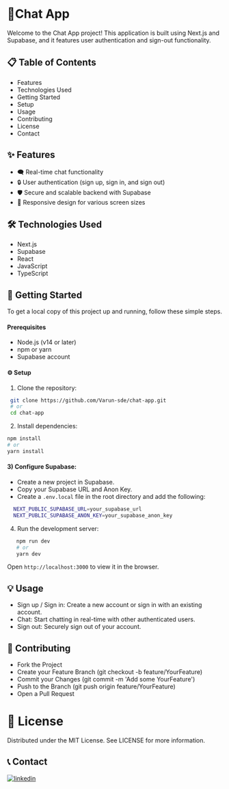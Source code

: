 # 📱Chat App
Welcome to the Chat App project! This application is built using Next.js and Supabase, and it features user authentication and sign-out functionality.

## 📋 Table of Contents
- Features
- Technologies Used
- Getting Started
- Setup
- Usage
- Contributing
- License
- Contact

## ✨ Features
- 🗨️ Real-time chat functionality
- 🔒 User authentication (sign up, sign in, and sign out)
- 🛡️ Secure and scalable backend with Supabase
- 📱 Responsive design for various screen sizes
 
## 🛠️ Technologies Used
- Next.js
- Supabase
- React
- JavaScript
- TypeScript


## 🚀 Getting Started
To get a local copy of this project up and running, follow these simple steps.

#### Prerequisites
- Node.js (v14 or later)
- npm or yarn
- Supabase account

#### ⚙️ Setup
 1) Clone the repository:
 ```bash
  git clone https://github.com/Varun-sde/chat-app.git
  # or
  cd chat-app
``` 
 2) Install dependencies:
  ```bash
  npm install
  # or
  yarn install
```

#### 3) Configure Supabase:
 - Create a new project in Supabase.
 - Copy your Supabase URL and Anon Key.
 - Create a `.env.local` file in the root directory and add the following:
 ```bash 
   NEXT_PUBLIC_SUPABASE_URL=your_supabase_url   
   NEXT_PUBLIC_SUPABASE_ANON_KEY=your_supabase_anon_key
```
4) Run the development server:
 ```bash
    npm run dev
    # or
    yarn dev
```
Open `http://localhost:3000` to view it in the browser.

## 💡 Usage
- Sign up / Sign in: Create a new account or sign in with an existing account.
- Chat: Start chatting in real-time with other authenticated users.
- Sign out: Securely sign out of your account.
 
## 🤝 Contributing
 - Fork the Project
 - Create your Feature Branch (git checkout -b feature/YourFeature)
 - Commit your Changes (git commit -m 'Add some YourFeature')
 - Push to the Branch (git push origin feature/YourFeature)
 - Open a Pull Request
 
# 📝 License
Distributed under the MIT License. See LICENSE for more information.

## 📞 Contact
[![linkedin](https://img.shields.io/badge/linkedin-0A66C2?style=for-the-badge&logo=linkedin&logoColor=white)]([https://www.linkedin.com/](https://www.linkedin.com/in/varun-kangotra-dev))
